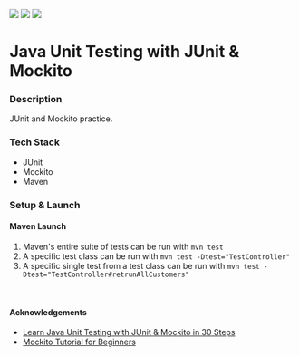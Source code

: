 ![](https://github.com/Lylio/image-repo/blob/master/logos/junit5.png?raw=true)
![](https://github.com/Lylio/image-repo/blob/master/logos/mockito.png?raw=true)
![](https://github.com/Lylio/image-repo/blob/master/logos/test.png?raw=true)

# Java Unit Testing with JUnit & Mockito

### Description

JUnit and Mockito practice.

### Tech Stack
- JUnit
- Mockito
- Maven

### Setup & Launch

#### Maven Launch
1. Maven's entire suite of tests can be run with `mvn test`
2. A specific test class can be run with `mvn test -Dtest="TestController"`
3. A specific single test from a test class can be run with `mvn test -Dtest="TestController#retrunAllCustomers"`

<br/>

#### Acknowledgements
- [Learn Java Unit Testing with JUnit & Mockito in 30 Steps](https://www.udemy.com/course/mockito-tutorial-with-junit-examples)
- [Mockito Tutorial for Beginners](https://examples.javacodegeeks.com/core-java/mockito/mockito-tutorial-beginners/)
